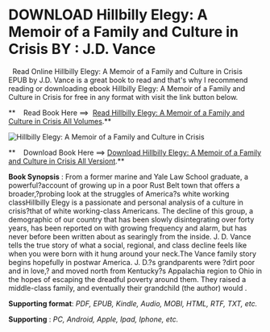  **DOWNLOAD Hillbilly Elegy: A Memoir of a Family and Culture in Crisis BY : J.D. Vance**
========================================================================================

  Read Online Hillbilly Elegy: A Memoir of a Family and Culture in Crisis EPUB by J.D. Vance is a great book to read and that's why I recommend reading or downloading ebook Hillbilly Elegy: A Memoir of a Family and Culture in Crisis for free in any format with visit the link button below.

**    Read Book Here ==>  [Read Hillbilly Elegy: A Memoir of a Family and Culture in Crisis All Volumes](https://goodreadbook.site/?book=0062300555).**

![Hillbilly Elegy: A Memoir of a Family and Culture in Crisis](https://i.gr-assets.com/images/S/compressed.photo.goodreads.com/books/1482093280l/32075798.jpg)

**    Download Book Here ==> [Download Hillbilly Elegy: A Memoir of a Family and Culture in Crisis All Versiont](https://goodreadbook.site/?book=0062300555).**

**Book Synopsis** : From a former marine and Yale Law School graduate, a powerful?account of growing up in a poor Rust Belt town that offers a broader,?probing look at the struggles of America?s white working classHillbilly Elegy is a passionate and personal analysis of a culture in crisis?that of white working-class Americans. The decline of this group, a demographic of our country that has been slowly disintegrating over forty years, has been reported on with growing frequency and alarm, but has never before been written about as searingly from the inside. J. D. Vance tells the true story of what a social, regional, and class decline feels like when you were born with it hung around your neck.The Vance family story begins hopefully in postwar America. J. D.?s grandparents were ?dirt poor and in love,? and moved north from Kentucky?s Appalachia region to Ohio in the hopes of escaping the dreadful poverty around them. They raised a middle-class family, and eventually their grandchild (the author) would .

**Supporting format**: _PDF, EPUB, Kindle, Audio, MOBI, HTML, RTF, TXT, etc._

**Supporting** : _PC, Android, Apple, Ipad, Iphone, etc._